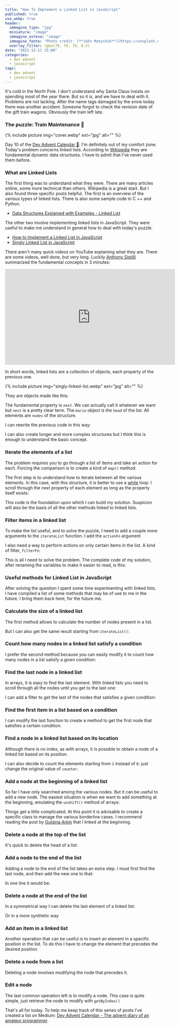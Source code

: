 ```yaml
---
title: "How To Implement a Linked List in JavaScript"
published: true
usa_webp: true
header:
  immagine_tipo: "jpg"
  miniatura: "image"
  immagine_estesa: "image"
  immagine_fonte: "Photo credit: [**John Matychuk**](https://unsplash.com/@john_matychuk)"
  overlay_filter: rgba(79, 79, 79, 0.5)
date: "2021-12-11 15:00"
categories:
  - dev advent
  - javascript
tags:
  - dev advent
  - javascript
---
```


It's cold in the North Pole. I don't understand why Santa Claus insists on spending most of the year there. But so it is, and we have to deal with it. Problems are not lacking. After the name tags damaged by the snow today there was another accident. Someone forgot to check the revision date of the gift train wagons. Obviously the train left late.

### The puzzle: Train Maintenance 🚂

{% include picture img="cover.webp" ext="jpg" alt="" %}

Day 10 of the [Dev Advent Calendar 🎅](https://github.com/devadvent/puzzle-10): I'm definitely out of my comfort zone. Today's problem concerns linked lists. According to [Wikipedia](https://en.wikipedia.org/wiki/Linked_list) they are fundamental dynamic data structures. I have to admit that I've never used them before.

### What are Linked Lists

The first thing was to understand what they were. There are many articles online, some more technical than others. Wikipedia is a great start. But I also found three specific posts helpful. The first is an overview of the various types of linked lists. There is also some sample code in C ++ and Python.

- [Data Structures Explained with Examples - Linked List](https://www.freecodecamp.org/news/data-structures-explained-with-examples-linked-list/)

The other two involve implementing linked lists in JavaScript. They were useful to make me understand in general how to deal with today's puzzle.

- [How to Implement a Linked List in JavaScript](https://www.freecodecamp.org/news/implementing-a-linked-list-in-javascript/)
- [Singly Linked List in JavaScript](https://medium.com/swlh/singly-linked-list-in-javascript-a0e58d045561)

There aren't many quick videos on YouTube explaining what they are. There are some videos, well done, but very long. Luckily [Anthony Sistilli](https://www.youtube.com/channel/UCoYzQqZNCRqqAomJwJ6yEdg) summarized the fundamental concepts in 3 minutes:

<iframe width="560" height="315" src="https://www.youtube.com/embed/W-9hyTm1syc" title="YouTube video player" frameborder="0" allow="accelerometer; autoplay; clipboard-write; encrypted-media; gyroscope; picture-in-picture" allowfullscreen></iframe>

In short words, linked lists are a collection of objects, each property of the previous one.

{% include picture img="singly-linked-list.webp" ext="jpg" alt="" %}

They are objects made like this:

<script src="https://gist.github.com/el3um4s/37c6256296bf4cdc0368150ec0ce308b.js"></script>

The fundamental property is `next`. We can actually call it whatever we want but `next` is a pretty clear term. The `mario` object is the `head` of the list. All elements are `nodes` of the structure.

I can rewrite the previous code in this way:

<script src="https://gist.github.com/el3um4s/04e68e762da640706945f6111a2fc1be.js"></script>

I can also create longer and more complex structures but I think this is enough to understand the basic concept.

### Iterate the elements of a list

The problem requires you to go through a list of items and take an action for each. Forcing the comparison is to create a kind of `map()` method.

The first step is to understand how to iterate between all the various elements. In this case, with this structure, it is better to use a [while](https://developer.mozilla.org/en-US/docs/Web/JavaScript/Reference/Statements/while) loop: I scroll through the next property of each element as long as the property itself exists:

<script src="https://gist.github.com/el3um4s/0110664446dc1e78b26fea01021688a1.js"></script>

This code is the foundation upon which I can build my solution. Suspicion will also be the basis of all the other methods linked to linked lists.

### Filter items in a linked list

To make the list useful, and to solve the puzzle, I need to add a couple more arguments to the `iterateList` function. I add the `actionFn` argument

<script src="https://gist.github.com/el3um4s/a726d957310582ea6347eb2796957553.js"></script>

I also need a way to perform actions on only certain items in the list. A kind of filter, `filterFn`:

<script src="https://gist.github.com/el3um4s/aff5c875ba7f2b816f8fa20685e6c1d2.js"></script>

This is all I need to solve the problem. The complete code of my solution, after renaming the variables to make it easier to read, is this:

<script src="https://gist.github.com/el3um4s/94637ff80d5d9bc516d9b7d6853245f5.js"></script>

### Useful methods for Linked List in JavaScript

After solving the question I spent some time experimenting with linked lists. I have compiled a list of some methods that may be of use to me in the future. I bring them back here, for the future me.

### Calculate the size of a linked list

The first method allows to calculate the number of nodes present in a list.

<script src="https://gist.github.com/el3um4s/fad8155a3777a9250f2346f038d1bd6f.js"></script>

But I can also get the same result starting from `iterateList()`:

<script src="https://gist.github.com/el3um4s/3ccc6ae2f925499cf441f8cade13ae0e.js"></script>

### Count how many nodes in a linked list satisfy a condition

I prefer the second method because you can easily modify it to count how many nodes in a list satisfy a given condition:

<script src="https://gist.github.com/el3um4s/7d01dbec06f0dce0c8b76a0e74815042.js"></script>

### Find the last node in a linked list

In arrays, it is easy to find the last element. With linked lists you need to scroll through all the nodes until you get to the last one:

<script src="https://gist.github.com/el3um4s/daaadbe7fc618ea715b46945bb45531b.js"></script>

I can add a filter to get the last of the nodes that satisfies a given condition:

<script src="https://gist.github.com/el3um4s/a3a1515a378b4ded254788f92a009002.js"></script>

### Find the first item in a list based on a condition

I can modify the last function to create a method to get the first node that satisfies a certain condition:

<script src="https://gist.github.com/el3um4s/f81dddd93678230db97bb28d85dd7838.js"></script>

### Find a node in a linked list based on its location

Although there is no index, as with arrays, it is possible to obtain a node of a linked list based on its position.

<script src="https://gist.github.com/el3um4s/f58ce70d0275729337b87d4267ed8e83.js"></script>

I can also decide to count the elements starting from `1` instead of `0`: just change the original value of `counter`.

### Add a node at the beginning of a linked list

So far I have only searched among the various nodes. But it can be useful to add a new node. The easiest situation is when we want to add something at the beginning, emulating the `unshift()` method of arrays:

<script src="https://gist.github.com/el3um4s/1d05033d209a7e269591648e0719125e.js"></script>

Things get a little complicated. At this point it is advisable to create a specific class to manage the various borderline cases. I recommend reading the post by [Gulgina Arkin](https://medium.com/swlh/singly-linked-list-in-javascript-a0e58d045561) that I linked at the beginning.

### Delete a node at the top of the list

It's quick to delete the head of a list:

<script src="https://gist.github.com/el3um4s/ee2275560a610e4521975a0b46e4cd9a.js"></script>

### Add a node to the end of the list

Adding a node to the end of the list takes an extra step. I must first find the last node, and then add the new one to that:

<script src="https://gist.github.com/el3um4s/535beb837c2a42d045a45a454e0c2574.js"></script>

In one line it would be:

<script src="https://gist.github.com/el3um4s/5b85bf0df869e13c62baa7bcfe528e46.js"></script>

### Delete a node at the end of the list

In a symmetrical way I can delete the last element of a linked list:

<script src="https://gist.github.com/el3um4s/9944a05685c6e7fb6d47eeb7217837bf.js"></script>

Or in a more synthetic way

<script src="https://gist.github.com/el3um4s/82c14a40d62200f16b0e9795d90d9a9d.js"></script>

### Add an item in a linked list

Another operation that can be useful is to insert an element in a specific position in the list. To do this I have to change the element that precedes the desired position.

<script src="https://gist.github.com/el3um4s/533d6ed071209b9676623d891b3722fc.js"></script>

### Delete a node from a list

Deleting a node involves modifying the node that precedes it.

<script src="https://gist.github.com/el3um4s/9a346564e81984d613d3f4679787e1d3.js"></script>

### Edit a node

The last common operation left is to modify a node. This case is quite simple, just retrieve the node to modify with `getByIndex()`

<script src="https://gist.github.com/el3um4s/c3ff999d337782127f0e7aecb264ca02.js"></script>

That's all for today. To help me keep track of this series of posts I've created a list on Medium: [Dev Advent Calendar - The advent diary of an amateur programmer](https://el3um4s.medium.com/list/dev-advent-calendar-89d163132d6e).
